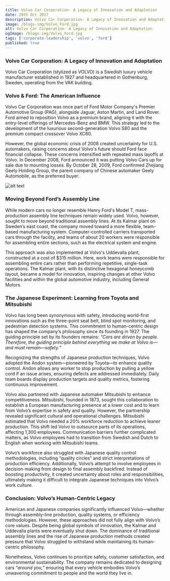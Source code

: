 ```yaml
---
title: Volvo Car Corporation- A Legacy of Innovation and Adaptation
date: 20th Oct 2017
description: Volvo Car Corporation- A Legacy of Innovation and Adaptation
image: /blogs-img/Volvo_Ford.jpg
alt: Volvo Car Corporation- A Legacy of Innovation and Adaptation
ogImage: /blogs-img/Volvo_Ford.jpg
tags: ['corporate-leadership', 'volvo', 'ford']
published: true
---
```


### **Volvo Car Corporation: A Legacy of Innovation and Adaptation**

Volvo Car Corporation (stylized as VOLVO) is a Swedish luxury vehicle
manufacturer established in 1927 and headquartered in Gothenburg,
Sweden, operating from the VAK building.

### **Volvo & Ford: The American Influence**

Volvo Car Corporation was once part of Ford Motor Company's Premier
Automotive Group (PAG), alongside Jaguar, Aston Martin, and Land Rover.
Ford aimed to reposition Volvo as a premium brand, aligning it with the
entry-level offerings of Mercedes-Benz and BMW. This strategy led to the
development of the luxurious second-generation Volvo S80 and the premium
compact crossover Volvo XC60.

However, the global economic crisis of 2008 created uncertainty for U.S.
automakers, raising concerns about Volvo's future should Ford face
financial collapse. These concerns intensified with repeated mass
layoffs at Volvo. In December 2008, Ford announced it was putting Volvo
Cars up for sale due to mounting losses. By October 28, 2009, Ford
confirmed Zhejiang Geely Holding Group, the parent company of Chinese
automaker Geely Automobile, as the preferred buyer.

![alt text](/blogs-img/legacy-Innovation.jpg)

### **Moving Beyond Ford’s Assembly Line**

While modern cars no longer resemble Henry Ford's Model T,
mass-production assembly line techniques remain widely used. Volvo,
however, sought to move beyond traditional assembly lines. At its Kalmar
plant on Sweden’s east coast, the company moved toward a more flexible,
team-based manufacturing system. Computer-controlled carriers
transported cars through the facility, and teams of about 20 workers
were responsible for assembling entire sections, such as the electrical
system and engine.

This approach was also implemented at Volvo's Uddevalla plant,
constructed at a cost of \$315 million. Here, work teams were
responsible for assembling entire cars rather than performing
repetitive, single-task operations. The Kalmar plant, with its
distinctive hexagonal honeycomb layout, became a model for innovation,
inspiring changes at other Volvo facilities and within the global
automotive industry, including General Motors.

### **The Japanese Experiment: Learning from Toyota and Mitsubishi**

Volvo has long been synonymous with safety, introducing world-first
innovations such as the three-point seat belt, blind spot monitoring,
and pedestrian detection systems. This commitment to human-centric
design has shaped the company’s philosophy since its founding in 1927.
The guiding principle set by its founders remains: _“Cars are driven by
people. Therefore, the guiding principle behind everything we make at
Volvo is—and must remain—safety.”_

Recognizing the strengths of Japanese production techniques, Volvo
adopted the Andon system—pioneered by Toyota—to enhance quality control.
Andon allows any worker to stop production by pulling a yellow cord if
an issue arises, ensuring defects are addressed immediately. Daily team
boards display production targets and quality metrics, fostering
continuous improvement.

Volvo also partnered with Japanese automaker Mitsubishi to enhance
competitiveness. Mitsubishi, founded in 1873, sought this collaboration
to establish a European manufacturing presence at a lower cost and to
learn from Volvo’s expertise in safety and quality. However, the
partnership revealed significant cultural and operational challenges.
Mitsubishi estimated that Volvo needed a 20% workforce reduction to
achieve leaner production. This shift led Volvo to outsource parts of
its operations, affecting 1,300 employees. Communication barriers
further complicated matters, as Volvo employees had to transition from
Swedish and Dutch to English when working with Mitsubishi teams.

Volvo’s workforce also struggled with Japanese quality control
methodologies, including “quality circles” and strict interpretations of
production efficiency. Additionally, Volvo’s attempt to involve
employees in decision-making from design to final assembly backfired.
Instead of boosting productivity, it created uncertainty about roles and
responsibilities, ultimately making it difficult to integrate Japanese
techniques into Volvo’s work culture.

### **Conclusion: Volvo’s Human-Centric Legacy**

American and Japanese companies significantly influenced Volvo—whether
through assembly-line production, quality systems, or efficiency
methodologies. However, these approaches did not fully align with
Volvo’s core values. Despite being global symbols of innovation, the
Kalmar and Uddevalla plants were eventually shut down. The dominance of
traditional assembly lines and the rise of Japanese production methods
created pressure that Volvo struggled to withstand while maintaining its
human-centric philosophy.

Nonetheless, Volvo continues to prioritize safety, customer
satisfaction, and environmental sustainability. The company remains
dedicated to designing cars _“around you,”_ ensuring that every vehicle
embodies Volvo’s unwavering commitment to people and the world they live
in.
